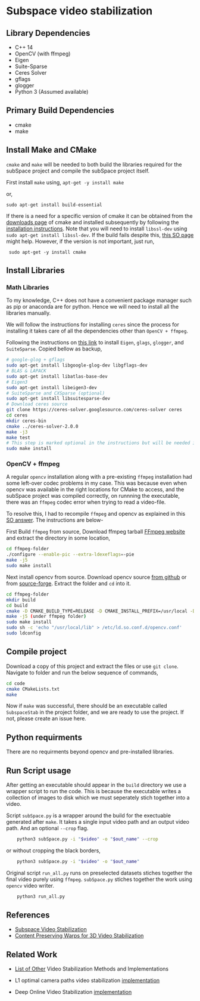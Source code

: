 # Subspace video stabilization

## Library Dependencies
- C++ 14
- OpenCV (with ffmpeg)
- Eigen
- Suite-Sparse
- Ceres Solver
- gflags
- glogger
- Python 3 (Assumed available)

## Primary Build Dependencies
- cmake
- make

## Install Make and CMake

`cmake` and `make` will be needed to both build the libraries required for the subSpace project and compile the subSpace project itself. 

First install `make` using,
`apt-get -y install make`

or,

` sudo apt-get install build-essential `

If there is a need for a specific version of cmake it can be obtained from the [downloads page](https://cmake.org/download/) of cmake and installed subsequently by following the [installation instructions](https://cmake.org/install/). Note that you will need to install `libssl-dev` using `sudo apt-get install libssl-dev`. If the build fails despite this, [this SO page](https://stackoverflow.com/questions/16248775/cmake-not-able-to-find-openssl-library) might help. However, if the version is not important, just run,

```  sudo apt-get -y install cmake ```

## Install Libraries

### Math Libraries

To my knowledge, C++ does not have a convenient package manager such as pip or anaconda are for python. Hence we will need to install all the libraries manually.

We will follow the instructions for installing `ceres` since the process for installing it takes care of all the dependencies other than `OpenCV + ffmpeg`.

Following the instructions on [this link](http://ceres-solver.org/installation.html) to install `Eigen`, `glags`, `glogger`, and `SuiteSparse`. Copied bellow as backup,

```bash
# google-glog + gflags
sudo apt-get install libgoogle-glog-dev libgflags-dev
# BLAS & LAPACK
sudo apt-get install libatlas-base-dev
# Eigen3
sudo apt-get install libeigen3-dev
# SuiteSparse and CXSparse (optional)
sudo apt-get install libsuitesparse-dev
# Download ceres source
git clone https://ceres-solver.googlesource.com/ceres-solver ceres
cd ceres
mkdir ceres-bin
cmake ../ceres-solver-2.0.0
make -j3
make test
# This step is marked optional in the instructions but will be needed in our case
sudo make install
```

### OpenCV + ffmpeg

A regular `opencv` installation along with a pre-existing `ffmpeg` installation had some left-over codec problems in my case. This was because even when opencv was available in the right locations for CMake to access, and the subSpace project was compiled correctly, on runnning the executable, there was an `ffmpeg` codec error when trying to read a video-file.

To resolve this, I had to recompile `ffmpeg` and opencv as explained in this [SO answer](https://stackoverflow.com/a/31130210/3642162). The instructions are below-

First Build `ffmpeg` from source, Download ffmpeg tarball [FFmpeg website](https://www.ffmpeg.org/download.html) and extract the directory in some location,

```bash
cd ffmpeg-folder
./configure --enable-pic --extra-ldexeflags=-pie
make -j5
sudo make install
```

Next install opencv from source. Download opencv source [from github](https://github.com/opencv/opencv) or from [source-forge](https://sourceforge.net/projects/opencvlibrary/files/). Extract the folder and `cd` into it. 

```bash
cd ffmpeg-folder
mkdir build
cd build
cmake -D CMAKE_BUILD_TYPE=RELEASE -D CMAKE_INSTALL_PREFIX=/usr/local -D BUILD_NEW_PYTHON_SUPPORT=ON -D WITH_QT=OFF -D WITH_V4L=ON -D CMAKE_SHARED_LINKER_FLAGS=-Wl,-Bsymbolic ..
make -j5 (under ffmpeg folder)
sudo make install
sudo sh -c 'echo "/usr/local/lib" > /etc/ld.so.conf.d/opencv.conf'
sudo ldconfig
```

## Compile project

Download a copy of this project and extract the files or use `git clone`. Navigate to folder and run the below sequence of commands,

```bash
cd code
cmake CMakeLists.txt
make
```
Now if `make` was successful, there should be an executable called `SubspaceStab` in the project folder, and we are ready to use the project. If not, please create an issue here.

## Python requirments

There are no requirments beyond opencv and pre-installed libraries.

## Run Script usage 

After getting an executable should appear in the `build` directory we use a wrapper script to run the code. This is because the executable writes a collection of images to disk which we must seperately stich together into a video.

Script `subSpace.py` is a wrapper around the build for the exectuable generated after `make`. It takes a single input video path and an output video path. And an optional `--crop` flag.

```bash
    python3 subSpace.py -i "$video" -o "$out_name" --crop
```
or without cropping the black borders,

```bash
    python3 subSpace.py -i "$video" -o "$out_name"
```

Original script `run_all.py` runs on preselected datasets stiches together the final video purely using `ffmpeg`. `subSpace.py` stiches together the work using `opencv` video writer.

```bash
    python3 run_all.py
```

## References

- <a href="http://web.cecs.pdx.edu/~fliu/papers/tog2010.pdf">Subspace Video
Stabilization </a>
- <a href="http://gvv.mpi-inf.mpg.de/teaching/gvv_seminar_2012/papers/Content-Preserving%20Warps%20for%203D%20Video%20Stabilization.pdf">Content
Preserving Warps for 3D Video Stabilization</a>

## Related Work

- [List of Other](https://github.com/yaochih/awesome-video-stabilization) Video Stabilization Methods and Implementations

- L1 optimal camera paths video stabilization [implementation](https://github.com/ishank-juneja/L1-optimal-paths-Stabilization)

- Deep Online Video Stabilization [implementation](https://github.com/cxjyxxme/deep-online-video-stabilization-deploy)
